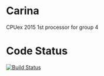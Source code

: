 # Carina

CPUex 2015 1st processor for group 4

# Code Status

[![Build Status](https://travis-ci.org/cpuex2015-group4/Carina.svg)](https://travis-ci.org/cpuex2015-group4/Carina)
